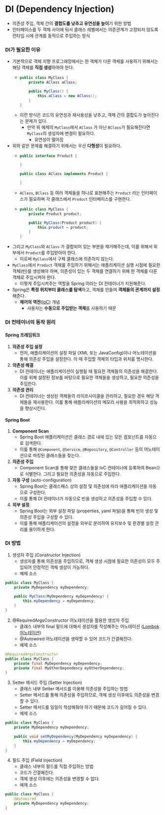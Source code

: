 # DI (Dependency Injection)
* 의존성 주입, 객체 간의 **결합도를 낮추고 유연성을 높이**기 위한 방법
* 인터페이스를 두 객체 사이에 둬서 클래스 레벨에서는 의존관계가 고정되지 않도록 런타임 시에 관계를 동적으로 주입하는 방식

### DI가 필요한 이유
* 기본적으로 객체 지향 프로그래밍에서는 한 객체가 다른 객체를 사용하기 위해서는 해당 객체를 **직접 생성**하여야 한다.
  * ```java
    public class MyClass {
        private AClass aClass;
    
        public MyClass() {
            this.aClass = new AClass();
        }
    }
    ```
  * 이런 방식은 코드의 유연성과 재사용성을 낮추고, 객체 간의 결합도가 높아진다는 문제가 있다.
    * 만약 위 예제의 `MyClass`에서 `AClass` 가 아닌 `BClass`가 필요해진다면 `MyClass`의 생성자에 변경이 필요하다.
      * 유연성이 떨어짐
* 위와 같은 문제를 해결하기 위해서는 우선 **다형성**이 필요하다.
  * ```java
    public interface Product {
    
    }
    
    public class AClass implements Product {
    
    }
    ```
  * `AClass`, `BClass` 등 여러 객체들을 하나로 표현해주는 `Product` 라는 인터페이스가 필요하며 각 클래스에서 `Product` 인터페이스를 구현한다.
  * ```java
    public class MyClass {
        private Product product;
    
        public MyClass(Product product) {
            this.product = product;
        }
    }
    ```
 * 그리고 `MyClass`와 `AClass` 가 결합되어 있는 부분을 제거해주는데, 이를 위해서 외부에서 `Product`를 주입받아야 한다.
   * 이로써 `MyClass`에서 구체 클래스에 의존하지 않는다.
 * `MyClass`에서 `Product` 객체를 주입하기 위해서는 애플리케이션 실행 시점에 필요한 객체(빈)를 생성해야 하며, 의존성이 있는 두 객체를 연결하기 위해 한 객체를 다른 객체로 주입시켜야 한다.
   * 이렇게 주입시켜주는 역할을 Spring 이라는 DI 컨테이너가 지원해준다.
 * Spring은 **특정 위치부터 클래스를 탐색**하고, 객체를 만들며 **객체들의 관계까지 설정**해준다.
   * **제어의 역전**([IoC](IoC.md)) 개념
     * 사용자는 **수동으로 주입받는 객체**를 사용하기 때문

### DI 컨테이너의 동작 원리
#### Spring 프레임워크
1. **의존성 주입 설정**
    * 먼저, 애플리케이션의 설정 파일 (XML 또는 JavaConfig)이나 어노테이션을 통해 의존성 주입을 설정한다. 이 때 주입할 객체의 타입과 위치를 명시한다.
2. **의존성 해결**
    * DI 컨테이너는 애플리케이션이 실행될 때 필요한 객체들의 의존성을 해결한다. 이를 위해 설정된 정보를 바탕으로 필요한 객체들을 생성하고, 필요한 의존성을 주입한다.
3. **의존성 관리**
    * DI 컨테이너는 생성된 객체들의 라이프사이클을 관리하고, 필요한 경우 해당 객체들을 재사용한다. 이를 통해 애플리케이션의 메모리 사용을 최적화하고 성능을 향상시킨다.

#### Spring Boot
1. **Component Scan**
    * Spring Boot 애플리케이션은 클래스 경로 내에 있는 모든 컴포넌트를 자동으로 검색한다.
    * 이를 통해 `@Component`, `@Service`, `@Repository`, `@Controller` 등의 어노테이션으로 마킹된 클래스들을 찾는다.
2. **의존성 주입**
    * Component Scan을 통해 찾은 클래스들을 IoC 컨테이너에 등록하여 Bean으로 식별한다. 그리고 필요한 의존성을 자동으로 주입한다.
3. **자동 구성** (auto-configuration)
    * Spring Boot는 클래스패스 상의 설정 및 의존성에 따라 애플리케이션을 자동으로 구성한다.
    * 이를 통해 DI 컨테이너가 자동으로 빈을 생성하고 의존성을 주입할 수 있다.
4. **외부 설정**
    * Spring Boot는 외부 설정 파일 (properties, yaml 파일)을 통해 빈의 생성 및 의존성 주입을 구성할 수 있다.
    * 이를 통해 애플리케이션의 설정을 외부로 분리하여 유지보수 및 환경별 설정 관리를 용이하게 한다.

### DI 방법
1. 생성자 주입 (Constructor Injection)
   * 생성자를 통해 의존성을 주입하므로, 객체 생성 시점에 필요한 의존성이 모두 주입되어 안정적인 객체 생성이 가능하다.
   * 예제 소스
```java
public class MyClass {
    private MyDependency myDependency;
    
    public MyClass(MyDependency myDependency) {
        this.myDependency = myDependency;
    }
}
```
2. @RequiredArgsConstructor 어노테이션을 활용한 생성자 주입
   * 클래스 내부의 final 필드에 대해서 생성자를 작성해주는 어노테이션 ([Lombok 어노테이션](Lombok.md))
   * @Autowired 어노테이션을 생략할 수 있어 코드가 간결해진다.
   * 예제 소스
```java
@RequiredArgsConstructor
public class MyClass {
    private final MyDependency myDependency;
    private final MyOtherDependency myOtherDependency;
}
```
3. Setter 메서드 주입 (Setter Injection)
   * 클래스 내부 Setter 메서드를 이용해 의존성을 주입하는 방법
   * Setter 메서드를 통해 의존성을 주입하므로, 객체 생성 이후에도 의존성을 변경할 수 있다.
   * Setter 메서드를 일일이 작성해줘야 하기 때문에 코드가 길어질 수 있다.
   * 예제 소스
```java
public class MyClass {
    private MyDependency myDependency;
    
    public void setMyDependency(MyDependency myDependency) {
        this.myDependency = myDependency;
    }
}
```
4. 필드 주입 (Field Injection)
   * 클래스 내부의 필드를 직접 주입하는 방법
   * 코드가 간결해진다.
   * 객체 생성 이후에는 의존성을 변경할 수 없다.
   * 예제 소스
```java
public class MyClass {
    @Autowired
    private MyDependency myDependency;
}
```

